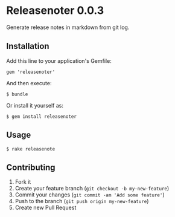# Releasenoter 0.0.3

Generate release notes in markdown from git log.

## Installation

Add this line to your application's Gemfile:

    gem 'releasenoter'

And then execute:

    $ bundle

Or install it yourself as:

    $ gem install releasenoter

## Usage

    $ rake releasenote

## Contributing

1. Fork it
2. Create your feature branch (`git checkout -b my-new-feature`)
3. Commit your changes (`git commit -am 'Add some feature'`)
4. Push to the branch (`git push origin my-new-feature`)
5. Create new Pull Request
